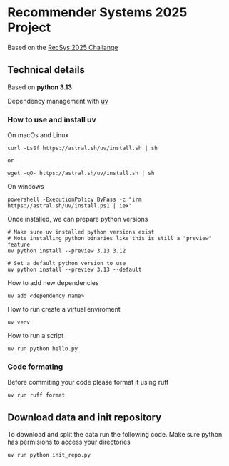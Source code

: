 # Recommender Systems 2025 Project
Based on the [RecSys 2025 Challange](https://www.recsyschallenge.com/2025/#organizers)

## Technical details
Based on **python 3.13**
 
Dependency management with [uv](https://docs.astral.sh/uv/guides/install-python/) 

### How to use and install uv
On macOs and Linux
~~~
curl -LsSf https://astral.sh/uv/install.sh | sh

or

wget -qO- https://astral.sh/uv/install.sh | sh
~~~

On windows
~~~
powershell -ExecutionPolicy ByPass -c "irm https://astral.sh/uv/install.ps1 | iex"
~~~

Once installed, we can prepare python versions
~~~
# Make sure uv installed python versions exist
# Note installing python binaries like this is still a "preview" feature
uv python install --preview 3.13 3.12
 
# Set a default python version to use
uv python install --preview 3.13 --default
~~~

How to add new dependencies
~~~
uv add <dependency name>
~~~

How to run create a virtual enviroment
~~~
uv venv
~~~

How to run a script
~~~
uv run python hello.py
~~~
### Code formating
Before commiting your code please format it using ruff
~~~
uv run ruff format
~~~
## Download data and init repository
To download and split the data run the following code. Make sure python has permisions to access your directories
~~~
uv run python init_repo.py
~~~
